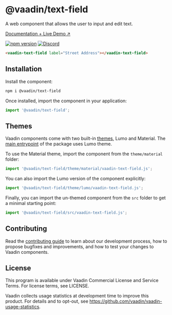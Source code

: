 # @vaadin/text-field

A web component that allows the user to input and edit text.

[Documentation + Live Demo ↗](https://vaadin.com/docs/latest/ds/components/text-field)

[![npm version](https://badgen.net/npm/v/@vaadin/text-field)](https://www.npmjs.com/package/@vaadin/text-field)
[![Discord](https://img.shields.io/discord/732335336448852018?label=discord)](https://discord.gg/PHmkCKC)

```html
<vaadin-text-field label="Street Address"></vaadin-text-field>
```

## Installation

Install the component:

```sh
npm i @vaadin/text-field
```

Once installed, import the component in your application:

```js
import '@vaadin/text-field';
```

## Themes

Vaadin components come with two built-in [themes](https://vaadin.com/docs/latest/ds/customization/using-themes), Lumo and Material.
The [main entrypoint](https://github.com/vaadin/web-components/blob/master/packages/text-field/vaadin-text-field.js) of the package uses Lumo theme.

To use the Material theme, import the component from the `theme/material` folder:

```js
import '@vaadin/text-field/theme/material/vaadin-text-field.js';
```

You can also import the Lumo version of the component explicitly:

```js
import '@vaadin/text-field/theme/lumo/vaadin-text-field.js';
```

Finally, you can import the un-themed component from the `src` folder to get a minimal starting point:

```js
import '@vaadin/text-field/src/vaadin-text-field.js';
```

## Contributing

Read the [contributing guide](https://vaadin.com/docs/latest/guide/contributing/overview) to learn about our development process, how to propose bugfixes and improvements, and how to test your changes to Vaadin components.

## License

This program is available under Vaadin Commercial License and Service Terms. For license terms, see LICENSE.

Vaadin collects usage statistics at development time to improve this product.
For details and to opt-out, see https://github.com/vaadin/vaadin-usage-statistics.
